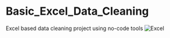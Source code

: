 # Basic_Excel_Data_Cleaning
Excel based data cleaning project using no-code tools
![Excel](https://img.shields.io/badge/built%20with-Excel-green?logo=microsoft-excel&logoColor=white)
